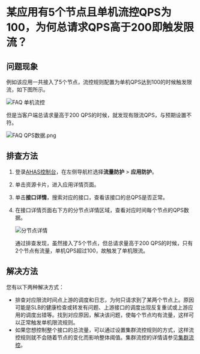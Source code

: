 # 某应用有5个节点且单机流控QPS为100，为何总请求QPS高于200即触发限流？

## 问题现象

例如该应用一共接入了5个节点，流控规则配置为单机QPS达到100的时候触发限流，如下图所示。

![FAQ 单机流控](https://static-aliyun-doc.oss-cn-hangzhou.aliyuncs.com/assets/img/zh-CN/2296723061/p175395.png)

但是当客户端总请求量高于200 QPS的时候，就发现有限流QPS，与预期设置不符。

![FAQ QPS数据.png](https://static-aliyun-doc.oss-cn-hangzhou.aliyuncs.com/assets/img/zh-CN/2296723061/p175419.png)

## 排查方法

1.  登录[AHAS控制台](https://ahas.console.aliyun.com)，在左侧导航栏选择**流量防护** \> **应用防护**。

2.  单击资源卡片，进入应用详情页面。

3.  单击**接口详情**，搜索对应的接口，查看该接口的总QPS是否正常。

4.  在接口详情页面右下方的分节点详情区域，查看对应时间每个节点的QPS数据。

    ![分节点详情](https://static-aliyun-doc.oss-cn-hangzhou.aliyuncs.com/assets/img/zh-CN/2296723061/p175459.png)

    通过排查发现，虽然接入了5个节点，但总请求量高于200 QPS的时候，只有2个节点有流量，单机QPS超过100，故触发了单机限流。


## 解决方法

您有以下两种解决方式：

-   排查对应限流时间点上游的调度和日志，为何只请求到了某两个节点上。原因可能是SLB的健康检查或转发有问题、上游接口的调度出现反复重试或上游应用的调度出错等。找到对应原因，解决该问题，使每个节点均有流量，这样可以正常触发单机限流规则。
-   如果您想控制整个接口的总流量，可以通过设置集群流控规则的方式，这样流控规则就不会随着节点的变化而影响整体阈值。集群流控的详情请参见[集群流控](/cn.zh-CN/应用防护/集群流控.md)。

